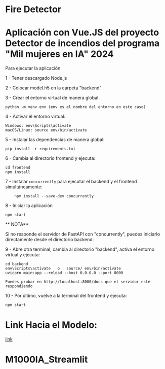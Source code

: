 # Fire Detector

# Aplicación con Vue.JS del proyecto Detector de incendios del programa "Mil mujeres en IA" 2024


Para ejecutar la aplicación:

1  	- Tener descargado Node.js

2 	 - Colocar model.h5 en la carpeta "backend"

3	- Crear el entorno virtual de manera global:  

  	python -m venv env (env es el nombre del entorno en este caso)

4	- Activar el entorno virtual:  

  	Windows: env\Scripts\activate
  	macOS/Linux: source env/bin/activate

5	- Instalar las dependencias de manera global:  

  	pip install -r requirements.txt

6	- Cambia al directorio frontend y ejecuta:  

  	cd frontend
	npm install

7 	- Instalar `concurrently` para ejecutar el backend y el frontend simultáneamente:  

    	npm install --save-dev concurrently

8  	- Iniciar la aplicación  

	npm start

** NOTA** 

Si no responde el servidor de FastAPI con "concurrently", puedes iniciarlo directamente desde el directorio backend:

9  	-  Abre otra terminal, cambia al directorio "backend", activa el entorno virtual  y ejecuta:  

	cd backend
	env\Scripts\activate   o   source/ env/bin/activate
	uvicorn main:app --reload --host 0.0.0.0 --port 8000

	Puedes probar en http://localhost:8000/docs que el servidor esté respondiendo 

10 	- Por último, vuelve a la terminal del frontend y ejecuta:  

	npm start


# Link Hacia el Modelo:
[link]([https://colab.research.google.com/drive/1PWvxsO3smAAjl69SnQeEnyBOGGdmKAxu])<br>

# M1000IA_Streamlit
